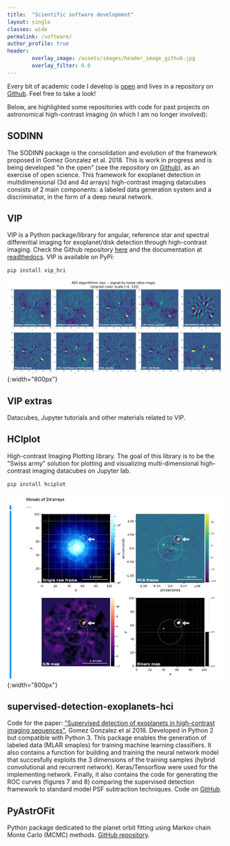 ```yaml
---
title:  "Scientific software development"
layout: single
classes: wide
permalink: /software/
author_profile: true
header:
        overlay_image: /assets/images/header_image_github.jpg
        overlay_filter: 0.0
---
```


Every bit of academic code I develop is [open](https://en.wikipedia.org/wiki/Open_source) and lives in a repository on [Github](https://github.com/carlgogo/). Feel free to take a look! 

Below, are highlighted some repositories with code for past projects on astronomical high-contrast imaging (in which I am no longer involved): 

## SODINN

The SODINN package is the consolidation and evolution of the framework
proposed in Gomez Gonzalez et al. 2018. This is work in progress and is
being developed "in the open" (see the repository on [Github](https://github.com/carlgogo/sodinn)), as an exercise of open science. This framework
for exoplanet detection in multidimensional (3d and 4d arrays) 
high-contrast imaging datacubes consists of 2 main components: a 
labeled data generation system and a discriminator, in the form of a 
deep neural network.  

## VIP

VIP is a Python package/library for angular, reference star and spectral differential imaging for exoplanet/disk detection through high-contrast imaging. Check the Github repository [here](https://github.com/vortex-exoplanet/VIP) and the documentation at [readthedocs](http://vip.readthedocs.io/). VIP is available on PyPi:

```bash
pip install vip_hci
```

![VIP](/assets/images/vip.png){:width="800px"}


## VIP extras

Datacubes, Jupyter tutorials and other materials related to VIP.

## HCIplot

High-contrast Imaging Plotting library. The goal of this library is to be the "Swiss army" solution for plotting and visualizing multi-dimensional high-contrast imaging datacubes on Jupyter lab. 

```bash
pip install hciplot
```

![hciplot](/assets/images/hciplot.png){:width="800px"}


## supervised-detection-exoplanets-hci

Code for the paper: ["Supervised detection of exoplanets in high-contrast imaging sequences"](https://www.aanda.org/articles/aa/abs/2018/05/aa31961-17/aa31961-17.html), Gomez Gonzalez et al 2018. Developed in Python 2 but compatible with Python 3. This package enables the generation of labeled data (MLAR smaples) for training machine learning classifiers. It also contains a function for building and training the neural network model that succesfully exploits the 3 dimensions of the training samples (hybrid convolutional and recurrent network). Keras/Tensorflow were used for the implementing network. Finally, it also contains the code for generating the ROC curves (figures 7 and 8) comparing the supervised detection framework to standard model PSF subtraction techniques. Code on [GitHub](https://github.com/carlgogo/supervised-detection-exoplanets-hci).

## PyAstrOFit

Python package dedicated to the planet orbit fitting using Markov chain Monte Carlo (MCMC) methods. [GitHub repository](https://github.com/vortex-exoplanet/PyAstrOFit).